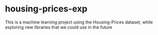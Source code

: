 # housing-prices-exp
This is a machine learning project using the Housing-Prices dataset, while exploring new libraries that we could use in the future
